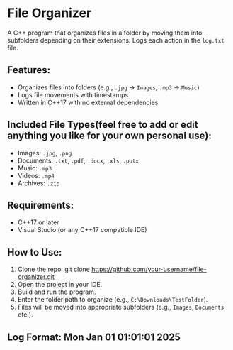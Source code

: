 # File Organizer

A C++ program that organizes files in a folder by moving them into subfolders depending on their extensions. Logs each action in the `log.txt` file.

## Features:
- Organizes files into folders (e.g., `.jpg` -> `Images`, `.mp3` -> `Music`)
- Logs file movements with timestamps
- Written in C++17 with no external dependencies

## Included File Types(feel free to add or edit anything you like for your own personal use):
- Images: `.jpg`, `.png`
- Documents: `.txt`, `.pdf`, `.docx`, `.xls`, `.pptx`
- Music: `.mp3`
- Videos: `.mp4`
- Archives: `.zip`

## Requirements:
- C++17 or later
- Visual Studio (or any C++17 compatible IDE)

## How to Use:
1. Clone the repo: git clone https://github.com/your-username/file-organizer.git
2. Open the project in your IDE.
3. Build and run the program.
4. Enter the folder path to organize (e.g., `C:\Downloads\TestFolder`).
5. Files will be moved into appropriate subfolders (e.g., `Images`, `Documents`, etc.).

## Log Format: Mon Jan 01 01:01:01 2025

